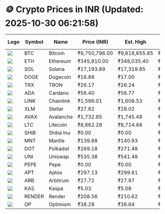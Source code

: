 # 🪙 Crypto Prices in INR (Updated: 2025-10-30 06:21:58)

| Logo | Symbol | Name       | Price (INR) | Est. High | Est. Low | Gross Profit | Fees | Net Profit | ROI % |
|------|--------|------------|-------------|-----------|----------|---------------|------|-------------|--------|
| ![](https://coin-images.coingecko.com/coins/images/1/large/bitcoin.png?1696501400) | BTC    | Bitcoin    | ₹9,750,796.00 | ₹9,818,655.85 | ₹9,682,936.15 | ₹1,401.64 | ₹200.00 | ₹1,201.64 | 1.20% |
| ![](https://coin-images.coingecko.com/coins/images/279/large/ethereum.png?1696501628) | ETH    | Ethereum   | ₹345,810.00 | ₹348,035.40 | ₹343,584.60 | ₹1,295.40 | ₹200.00 | ₹1,095.40 | 1.10% |
| ![](https://coin-images.coingecko.com/coins/images/4128/large/solana.png?1718769756) | SOL    | Solana     | ₹17,193.89 | ₹17,319.85 | ₹17,067.93 | ₹1,475.96 | ₹200.00 | ₹1,275.96 | 1.28% |
| ![](https://coin-images.coingecko.com/coins/images/5/large/dogecoin.png?1696501409) | DOGE   | Dogecoin   | ₹16.88 | ₹17.00 | ₹16.76 | ₹1,431.98 | ₹200.00 | ₹1,231.98 | 1.23% |
| ![](https://coin-images.coingecko.com/coins/images/1094/large/tron-logo.png?1696502193) | TRX    | TRON       | ₹26.17 | ₹26.24 | ₹26.10 | ₹540.24 | ₹200.00 | ₹340.24 | 0.34% |
| ![](https://coin-images.coingecko.com/coins/images/975/large/cardano.png?1696502090) | ADA    | Cardano    | ₹56.40 | ₹56.77 | ₹56.03 | ₹1,327.91 | ₹200.00 | ₹1,127.91 | 1.13% |
| ![](https://coin-images.coingecko.com/coins/images/877/large/Chainlink_Logo_500.png?1760023405) | LINK   | Chainlink  | ₹1,596.01 | ₹1,608.53 | ₹1,583.49 | ₹1,581.76 | ₹200.00 | ₹1,381.76 | 1.38% |
| ![](https://coin-images.coingecko.com/coins/images/100/large/fmpFRHHQ_400x400.jpg?1735231350) | XLM    | Stellar    | ₹27.82 | ₹28.02 | ₹27.62 | ₹1,477.40 | ₹200.00 | ₹1,277.40 | 1.28% |
| ![](https://coin-images.coingecko.com/coins/images/12559/large/Avalanche_Circle_RedWhite_Trans.png?1696512369) | AVAX   | Avalanche  | ₹1,732.85 | ₹1,745.48 | ₹1,720.22 | ₹1,468.07 | ₹200.00 | ₹1,268.07 | 1.27% |
| ![](https://coin-images.coingecko.com/coins/images/2/large/litecoin.png?1696501400) | LTC    | Litecoin   | ₹8,662.28 | ₹8,714.88 | ₹8,609.68 | ₹1,221.96 | ₹200.00 | ₹1,021.96 | 1.02% |
| ![](https://coin-images.coingecko.com/coins/images/11939/large/shiba.png?1696511800) | SHIB   | Shiba Inu  | ₹0.00 | ₹0.00 | ₹0.00 | ₹1,477.63 | ₹200.00 | ₹1,277.63 | 1.28% |
| ![](https://coin-images.coingecko.com/coins/images/30980/large/Mantle-Logo-mark.png?1739213200) | MNT    | Mantle     | ₹139.88 | ₹140.93 | ₹138.83 | ₹1,506.11 | ₹200.00 | ₹1,306.11 | 1.31% |
| ![](https://coin-images.coingecko.com/coins/images/12171/large/polkadot.png?1696512008) | DOT    | Polkadot   | ₹269.18 | ₹271.48 | ₹266.88 | ₹1,725.51 | ₹200.00 | ₹1,525.51 | 1.53% |
| ![](https://coin-images.coingecko.com/coins/images/12504/large/uniswap-logo.png?1720676669) | UNI    | Uniswap    | ₹535.38 | ₹541.48 | ₹529.28 | ₹2,304.06 | ₹200.00 | ₹2,104.06 | 2.10% |
| ![](https://coin-images.coingecko.com/coins/images/29850/large/pepe-token.jpeg?1696528776) | PEPE   | Pepe       | ₹0.00 | ₹0.00 | ₹0.00 | ₹1,983.87 | ₹200.00 | ₹1,783.87 | 1.78% |
| ![](https://coin-images.coingecko.com/coins/images/26455/large/Aptos-Network-Symbol-Black-RGB-1x.png?1761789140) | APT    | Aptos      | ₹297.13 | ₹299.81 | ₹294.45 | ₹1,821.71 | ₹200.00 | ₹1,621.71 | 1.62% |
| ![](https://coin-images.coingecko.com/coins/images/16547/large/arb.jpg?1721358242) | ARB    | Arbitrum   | ₹27.72 | ₹27.97 | ₹27.47 | ₹1,845.88 | ₹200.00 | ₹1,645.88 | 1.65% |
| ![](https://coin-images.coingecko.com/coins/images/25751/large/kaspa-icon-exchanges.png?1696524837) | KAS    | Kaspa      | ₹5.03 | ₹5.08 | ₹4.98 | ₹2,048.60 | ₹200.00 | ₹1,848.60 | 1.85% |
| ![](https://coin-images.coingecko.com/coins/images/11636/large/rndr.png?1696511529) | RENDER | Render     | ₹208.56 | ₹210.62 | ₹206.50 | ₹1,994.67 | ₹200.00 | ₹1,794.67 | 1.79% |
| ![](https://coin-images.coingecko.com/coins/images/25244/large/Optimism.png?1696524385) | OP     | Optimism   | ₹38.28 | ₹38.64 | ₹37.92 | ₹1,882.76 | ₹200.00 | ₹1,682.76 | 1.68% |
